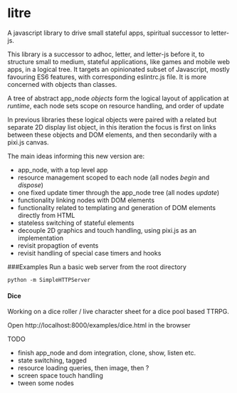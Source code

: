 # litre
A javascript library to drive small stateful apps, spiritual successor to letter-js. 

This library is a successor to adhoc, letter, and letter-js before it, to structure small to medium, stateful applications, like games and mobile web apps, in a logical tree. It targets an opinionated subset of Javascript, mostly favouring ES6 features, with corresponding eslintrc.js file. It is more concerned with objects than classes.

A tree of abstract app\_node _objects_ form the logical layout of application at _runtime_, each node sets scope on resource handling, and order of update 

In previous libraries these logical objects were paired with a related but separate 2D display list object, in this iteration the focus is first on links between these objects and DOM elements, and then secondarily with a pixi.js canvas.

The main ideas informing this new version are:

 * app\_node, with a top level app
 * resource management scoped to each node (all nodes _begin_ and _dispose_)
 * one fixed update timer through the app\_node tree (all nodes _update_)
 * functionality linking nodes with DOM elements
 * functionality related to templating and generation of DOM elements directly from HTML
 * stateless switching of stateful elements
 * decouple 2D graphics and touch handling, using pixi.js as an implementation
 * revisit propagtion of events
 * revisit handling of special case timers and hooks

###Examples
Run a basic web server from the root directory

	python -m SimpleHTTPServer


#### Dice
Working on a dice roller / live character sheet for a dice pool based TTRPG.

Open http://localhost:8000/examples/dice.html in the browser


TODO

 * finish app\_node and dom integration, clone, show, listen etc.
 * state switching, tagged
 * resource loading queries, then image, then ?
 * screen space touch handling
 * tween some nodes

